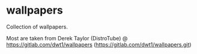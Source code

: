 # wallpapers
Collection of wallpapers.

Most are taken from Derek Taylor (DistroTube) @ https://gitlab.com/dwt1/wallpapers  (https://gitlab.com/dwt1/wallpapers.git)
